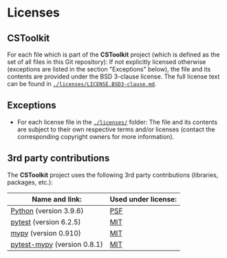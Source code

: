 # Licenses
## CSToolkit
For each file which is part of the **CSToolkit** project 
(which is defined as the set of all files in this Git repository):
If not explicitly licensed otherwise (exceptions are listed in the section "Exceptions" below), 
the file and its contents are provided under the BSD 3-clause license. 
The full license text can be found in [`./licenses/LICENSE.BSD3-clause.md`](./licenses/LICENSE.BSD3-clause.md).

## Exceptions
* For each license file in the [`./licenses/`](./licenses/) folder: The file and its contents 
are subject to their own respective terms and/or licenses (contact the corresponding copyright 
owners for more information).

## 3rd party contributions
The **CSToolkit** project uses the following 3rd party contributions (libraries, packages, etc.):

| Name and link: | Used under license: |
| -------------- | ------------------- |
| [Python](https://www.python.org/) (version 3.9.6) | [PSF](https://docs.python.org/3/license.html) |
| [pytest](https://docs.pytest.org/) (version 6.2.5) | [MIT](https://github.com/pytest-dev/pytest/blob/main/LICENSE) |
| [mypy](http://mypy-lang.org/) (version 0.910) | [MIT](https://github.com/python/mypy/blob/master/LICENSE) |
| [pytest-mypy](https://github.com/dbader/pytest-mypy) (version 0.8.1) | [MIT](https://github.com/dbader/pytest-mypy/blob/master/LICENSE) |